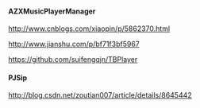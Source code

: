 #### AZXMusicPlayerManager

http://www.cnblogs.com/xiaopin/p/5862370.html

http://www.jianshu.com/p/bf71f3bf5967

https://github.com/suifengqjn/TBPlayer

#### PJSip

http://blog.csdn.net/zoutian007/article/details/8645442




